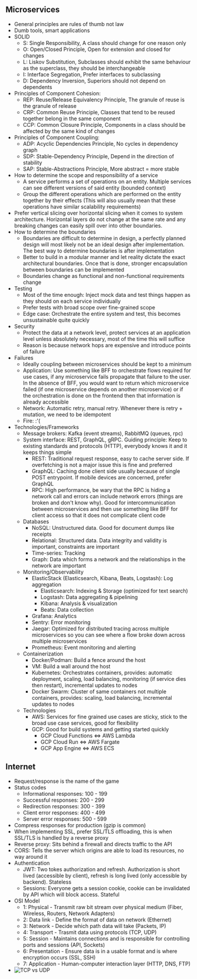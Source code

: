 ## Microservices

- General principles are rules of thumb not law
- Dumb tools, smart applications
- SOLID
	- S: Single Responsibility, A class should change for one reason only
	- O: Open/Closed Principle, Open for extension and closed for changes
	- L: Liskov Substitution, Subclasses should exhibit the same behaviour as the superclass, they should be interchangeable
	- I: Interface Segregation, Prefer interfaces to subclassing
	- D: Dependency Inversion, Superiors should not depend on dependents
- Principles of Component Cohesion:
	- REP: Reuse/Release Equivalency Principle, The granule of reuse is the granule of release
	- CRP: Common Reuse Principle, Classes that tend to be reused together belong in the same component
	- CCP: Common Closure Principle, Components in a class should be affected by the same kind of changes
- Principles of Component Coupling:
	- ADP: Acyclic Dependencies Principle, No cycles in dependency graph
	- SDP: Stable-Dependency Principle, Depend in the direction of stability
	- SAP: Stable-Abstractions Principle, More abstract = more stable
- How to determine the scope and responsibility of a service
	- A service performs a set of operations on an entity. Multiple services can see different versions of said entity (bounded context)
	- Group the different operations which are performed on the entity together by their effects (This will also usually mean that these operations have similar scalability requirements)
- Prefer vertical slicing over horizontal slicing when it comes to system architecture. Horizontal layers do not change at the same rate and any breaking changes can easily spill over into other boundaries.
- How to determine the boundaries
	- Boundaries are difficult to determine in design, a perfectly planned design will most likely not be an ideal design after implementation. The best way to determine boundaries is after implementation
	- Better to build in a modular manner and let reality dictate the exact architectural boundaries. Once that is done, stronger encapsulation between boundaries can be implemented
	- Boundaries change as functional and non-functional requirements change
- Testing
	- Most of the time enough: Inject mock data and test things happen as they should on each service individually
	- Prefer tests with broad scope over fine-grained scope
	- Edge case: Orchestrate the entire system and test, this becomes unsustainable quite quickly
- Security
	- Protect the data at a network level, protect services at an application level unless absolutely necessary, most of the time this will suffice
	- Reason is because network hops are expensive and introduce points of failure
- Failures
	- Ideally coupling between microservices should be kept to a minimum
	- Application: Use something like BFF to orchestrate flows required for use cases, if any microservice fails propagate that failure to the user. In the absence of BFF, you would want to return which microservice failed (if one microservice depends on another microservice) or if the orchestration is done on the frontend then that information is already accessible
	- Network: Automatic retry, manual retry. Whenever there is retry + mutation, we need to be idempotent
	- Fire: :'(
- Technologies/Frameworks
	- Message brokers: Kafka (event streams), RabbitMQ (queues, rpc)
	- System interface: REST, GraphQL, gRPC. Guiding principle: Keep to existing standards and protocols (HTTP), everybody knows it and it keeps things simple
		- REST: Traditional request response, easy to cache server side. If overfetching is not a major issue this is fine and preferred
		- GraphQL: Caching done client side usually because of single POST entrypoint. If mobile devices are concerned, prefer GraphQL
		- RPC: High performance, be wary that the RPC is hiding a network call and errors can include network errors (things are broken and don't know why). Good for intercommunication between microservices and then use something like BFF for client access so that it does not complicate client code
	- Databases
		- NoSQL: Unstructured data. Good for document dumps like receipts
		- Relational: Structured data. Data integrity and validity is important, constraints are important
		- Time-series: Tracking
		- Graph: Data which forms a network and the relationships in the network are important
	- Monitoring/Observability
		- ElasticStack (Elasticsearch, Kibana, Beats, Logstash): Log aggregation
			- Elasticsearch: Indexing & Storage (optimized for text search)
			- Logstash: Data aggregating & pipelining
			- Kibana: Analysis & visualization
			- Beats: Data collection
		- Grafana: Analytics
		- Sentry: Error monitoring
		- Jaegar: Optimized for distributed tracing across multiple microservices so you can see where a flow broke down across multiple microservices
		- Prometheus: Event monitoring and alerting
	- Containerization
		- Docker/Podman: Build a fence around the host
		- VM: Build a wall around the host
		- Kubernetes: Orchestrates containers, provides: automatic deployment, scaling, load balancing, monitoring (if service dies then restart), incremental updates to nodes
		- Docker Swarm: Cluster of same containers not multiple containers, provides: scaling, load balancing, incremental updates to nodes
	- Technologies
		- AWS: Services for fine grained use cases are sticky, stick to the broad use case services, good for flexibility
		- GCP: Good for build systems and getting started quickly
			- GCP Cloud Functions <=> AWS Lambda
			- GCP Cloud Run <=> AWS Fargate
			- GCP App Engine <=> AWS ECS



## Internet

- Request/response is the name of the game
- Status codes
	- Informational responses: 100 - 199
	- Successful responses: 200 - 299
	- Redirection responses: 300 - 399
	- Client error responses: 400 - 499
	- Server error responses: 500 - 599
- Compress responses for production (gzip is common)
- When implementing SSL, prefer SSL/TLS offloading, this is when SSL/TLS is handled by a reverse proxy
- Reverse proxy: Sits behind a firewall and directs traffic to the API
- CORS: Tells the server which origins are able to load its resources, no way around it
- Authentication
	- JWT: Two tokes authorization and refresh. Authorization is short lived (accessible by client), refresh is long lived (only accessible by backend). Stateless
	- Sessions: Everyone gets a session cookie, cookie can be invalidated by API which will block access. Stateful
- OSI Model
	- 1: Physical - Transmit raw bit stream over physical medium (Fiber, Wireless, Routers, Network Adapters)
	- 2: Data link - Define the format of data on network (Ethernet)
	- 3: Network - Decide which path data will take (Packets, IP)
	- 4: Transport - Trasmit data using protocols (TCP, UDP)
	- 5: Session - Maintains connections and is responsible for controlling ports and sessions (API, Sockets)
	- 6: Presentation - Ensure data is in a usable format and is where encryption occurs (SSL, SSH)
	- 7: Application - Human-computer interaction layer (HTTP, DNS, FTP)
- ![TCP vs UDP](https://www.netburner.com/wp-content/uploads/2020/06/TCP-vs-UDP.png)

